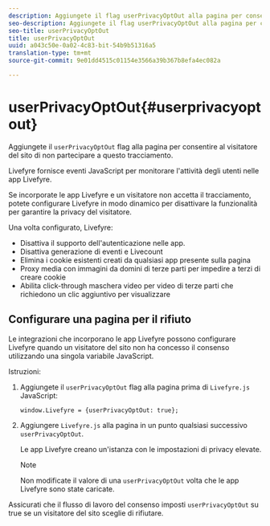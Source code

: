```yaml
---
description: Aggiungete il flag userPrivacyOptOut alla pagina per consentire al visitatore del sito di rifiutare questo tracciamento.
seo-description: Aggiungete il flag userPrivacyOptOut alla pagina per consentire al visitatore del sito di rifiutare questo tracciamento.
seo-title: userPrivacyOptOut
title: userPrivacyOptOut
uuid: a043c50e-0a02-4c83-bit-54b9b51316a5
translation-type: tm+mt
source-git-commit: 9e01dd4515c01154e3566a39b367b8efa4ec082a

---
```



# userPrivacyOptOut{#userprivacyoptout}

Aggiungete il `userPrivacyOptOut` flag alla pagina per consentire al visitatore del sito di non partecipare a questo tracciamento.

Livefyre fornisce eventi JavaScript per monitorare l'attività degli utenti nelle app Livefyre.

Se incorporate le app Livefyre e un visitatore non accetta il tracciamento, potete configurare Livefyre in modo dinamico per disattivare la funzionalità per garantire la privacy del visitatore.

Una volta configurato, Livefyre:

* Disattiva il supporto dell'autenticazione nelle app.
* Disattiva generazione di eventi e Livecount
* Elimina i cookie esistenti creati da qualsiasi app presente sulla pagina
* Proxy media con immagini da domini di terze parti per impedire a terzi di creare cookie
* Abilita click-through maschera video per video di terze parti che richiedono un clic aggiuntivo per visualizzare

## Configurare una pagina per il rifiuto

Le integrazioni che incorporano le app Livefyre possono configurare Livefyre quando un visitatore del sito non ha concesso il consenso utilizzando una singola variabile JavaScript.

Istruzioni:

1. Aggiungete il `userPrivacyOptOut` flag alla pagina prima di `Livefyre.js` JavaScript:

   ```
   window.Livefyre = {userPrivacyOptOut: true};
   ```

1. Aggiungere `Livefyre.js` alla pagina in un punto qualsiasi successivo `userPrivacyOptOut`.

   Le app Livefyre creano un'istanza con le impostazioni di privacy elevate.

   >[!NOTE]
   >
   >Non modificate il valore di una `userPrivacyOptOut` volta che le app Livefyre sono state caricate.

Assicurati che il flusso di lavoro del consenso imposti `userPrivacyOptOut` su true se un visitatore del sito sceglie di rifiutare.
